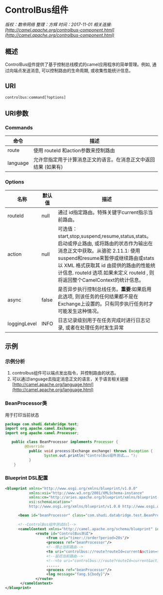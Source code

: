 # ControlBus组件

*版权：数帝网络*
*整理：方辉*
*时间：2017-11-01*
*相关连接:[http://camel.apache.org/controlbus-component.html](http://camel.apache.org/controlbus-component.html)*

## 概述 
ControlBus组件提供了基于控制总线模式的camel应用程序的简单管理。例如, 通过向端点发送消息, 可以控制路由的生命周期, 或收集性能统计信息。

## URI 
```
controlbus:command[?options]
```

## URI参数

### Commands 

命令|描述
----|----
route|使用 routeId 和action参数来控制路由
language|允许您指定用于计算消息正文的语言。在消息正文中返回结果 (如果有)

### Options 

名称|默认值|描述
----|----|----
routeId|null|通过 id指定路由。特殊关键字current指示当前路由。
action|null|可选值：start,stop,suspend,resume,status,stats。启动或停止路由, 或将路由的状态作为输出在消息正文中获取。从骆驼 2.11.1: 使用suspend和resume来暂停或继续路由或stats以 XML 格式获取其 id 由提供的路由的性能统计信息. routeId 选项.如果未定义 routeId , 则将返回整个CamelContext的统计信息。
async|false|是否异步执行控制总线任务。**重要**:如果启用此选项, 则该任务的任何结果都不是在Exchange上设置的。只有同步执行任务时才可能发生这种情况。
loggingLevel|INFO|日志记录级别用于在任务完成时进行日志记录, 或者在处理任务时发生异常

## 示例

### 示例分析

1. controlbus组件可以端点发出指令，并控制路由的状态。
2. 可以通过language去指定消息正文的语言，关于语言相关链接[http://camel.apache.org/language.html](http://camel.apache.org/language.html)

### BeanProcessor类
用于打印当前状态

```java
package com.shudi.databridge.test;
import org.apache.camel.Exchange;
import org.apache.camel.Processor;

   public class BeanProcessor implements Processor {
	     @Override
	       public void process(Exchange exchange) throws Exception {
		          System.out.println("ControlBus组件测试。。。");   
	       }
    }
```

### Blueprint DSL配置

```xml
<blueprint xmlns="http://www.osgi.org/xmlns/blueprint/v1.0.0"
           xmlns:xsi="http://www.w3.org/2001/XMLSchema-instance"
           xmlns:cm="http://aries.apache.org/blueprint/xmlns/blueprint-cm/v1.0.0"
           xsi:schemaLocation="
           http://www.osgi.org/xmlns/blueprint/v1.0.0 http://www.osgi.org/xmlns/blueprint/v1.0.0/blueprint.xsd">

	  <bean id="beanProcessor" class="com.shudi.databridge.test.BeanProcessor"/> 
	  
	  <!--ControlBus组件测试dsl-->
	  <camelContext xmlns="http://camel.apache.org/schema/blueprint" id="测试">	
              <route id="ControlBus测试">
                   <from uri="timer://order?period=20s"/>
                   <process ref="beanProcessor"/> 
                   <!--停止当前路由-->
                   <to uri="controlbus://route?routeId=current&action=stop"/>
                   <!--延迟当前路由-->
                   <!--<to uri="controlbus://route?routeId=current&action=suspend"/>-->
                   ......
				   <process ref="beanProcessor"/> 
				   <log message="fang.${body}"/>
              </route>           
	   </camelContext>  
</blueprint>
```